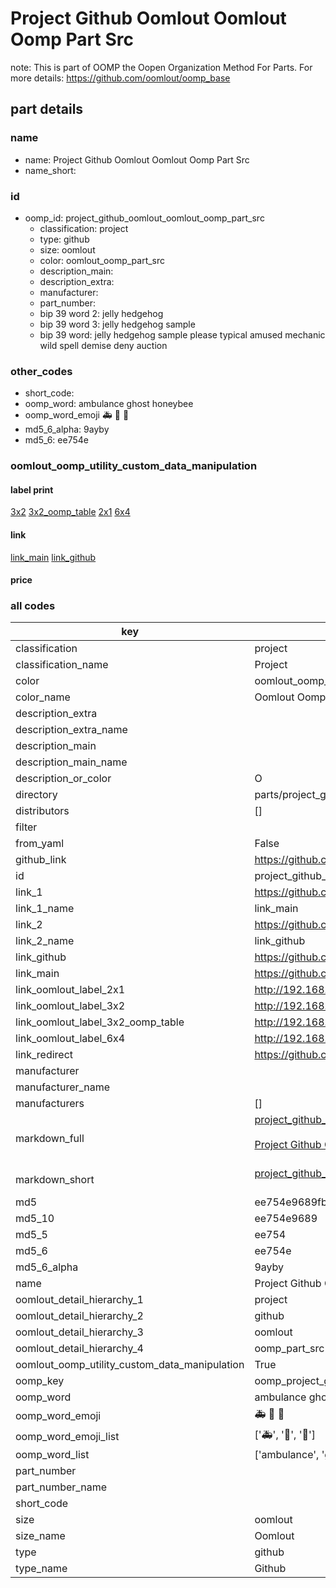 # Project Github Oomlout Oomlout Oomp Part Src  

note: This is part of OOMP the Oopen Organization Method For Parts. For more details: https://github.com/oomlout/oomp_base

##  part details
  







### name
* name: Project Github Oomlout Oomlout Oomp Part Src
* name_short: 
### id
* oomp_id: project_github_oomlout_oomlout_oomp_part_src
  * classification: project
  * type: github
  * size: oomlout
  * color: oomlout_oomp_part_src
  * description_main: 
  * description_extra: 
  * manufacturer: 
  * part_number: 
  * bip 39 word 2: jelly hedgehog
  * bip 39 word 3: jelly hedgehog sample
  * bip 39 word: jelly hedgehog sample please typical amused mechanic wild spell demise deny auction

### other_codes
* short_code: 
* oomp_word: ambulance ghost honeybee
* oomp_word_emoji :ambulance: :ghost: :honeybee:
* md5_6_alpha: 9ayby
* md5_6: ee754e






### oomlout_oomp_utility_custom_data_manipulation
#### label print
[3x2](http://192.168.1.245:1112/?label=oomp%209ayby)
[3x2_oomp_table](http://192.168.1.108:1112/?label=oomp%209ayby)
[2x1](http://192.168.1.242:1112/?label=oomp%209ayby)
[6x4](http://192.168.1.55:1112/?label=oomp%209ayby)    

#### link

[link_main](https://github.com/oomlout/oomlout_oomp_version_1_messy/tree/main/parts/project_github_oomlout_oomlout_oomp_part_src) [link_github](https://github.com/oomlout/oomlout_oomp_version_1_messy/tree/main/parts/project_github_oomlout_oomlout_oomp_part_src)                             

#### price







### all codes 
| key | value |  
| --- | --- |  
| classification | project |  
| classification_name | Project |  
| color | oomlout_oomp_part_src |  
| color_name | Oomlout Oomp Part Src |  
| description_extra |  |  
| description_extra_name |  |  
| description_main |  |  
| description_main_name |  |  
| description_or_color | O  |  
| directory | parts/project_github_oomlout_oomlout_oomp_part_src |  
| distributors | [] |  
| filter |  |  
| from_yaml | False |  
| github_link | https://github.com/oomlout/oomlout_oomp_part_src/tree/main/parts/project_github_oomlout_oomlout_oomp_part_src |  
| id | project_github_oomlout_oomlout_oomp_part_src |  
| link_1 | https://github.com/oomlout/oomlout_oomp_version_1_messy/tree/main/parts/project_github_oomlout_oomlout_oomp_part_src |  
| link_1_name | link_main |  
| link_2 | https://github.com/oomlout/oomlout_oomp_version_1_messy/tree/main/parts/project_github_oomlout_oomlout_oomp_part_src |  
| link_2_name | link_github |  
| link_github | https://github.com/oomlout/oomlout_oomp_version_1_messy/tree/main/parts/project_github_oomlout_oomlout_oomp_part_src |  
| link_main | https://github.com/oomlout/oomlout_oomp_version_1_messy/tree/main/parts/project_github_oomlout_oomlout_oomp_part_src |  
| link_oomlout_label_2x1 | http://192.168.1.242:1112/?label=oomp%209ayby |  
| link_oomlout_label_3x2 | http://192.168.1.245:1112/?label=oomp%209ayby |  
| link_oomlout_label_3x2_oomp_table | http://192.168.1.108:1112/?label=oomp%209ayby |  
| link_oomlout_label_6x4 | http://192.168.1.55:1112/?label=oomp%209ayby |  
| link_redirect | https://github.com/oomlout/oomlout_oomp_version_1_messy/tree/main/parts/project_github_oomlout_oomlout_oomp_part_src |  
| manufacturer |  |  
| manufacturer_name |  |  
| manufacturers | [] |  
| markdown_full | [project_github_oomlout_oomlout_oomp_part_src](none)<br>[](none)<br>[Project Github Oomlout Oomlout Oomp Part Src](none)<br><br> |  
| markdown_short | [project_github_oomlout_oomlout_oomp_part_src](none)<br><br> |  
| md5 | ee754e9689fb114420f5fa677e1aa3be |  
| md5_10 | ee754e9689 |  
| md5_5 | ee754 |  
| md5_6 | ee754e |  
| md5_6_alpha | 9ayby |  
| name | Project Github Oomlout Oomlout Oomp Part Src |  
| oomlout_detail_hierarchy_1 | project |  
| oomlout_detail_hierarchy_2 | github |  
| oomlout_detail_hierarchy_3 | oomlout |  
| oomlout_detail_hierarchy_4 | oomp_part_src |  
| oomlout_oomp_utility_custom_data_manipulation | True |  
| oomp_key | oomp_project_github_oomlout_oomlout_oomp_part_src |  
| oomp_word | ambulance ghost honeybee |  
| oomp_word_emoji | :ambulance: :ghost: :honeybee: |  
| oomp_word_emoji_list | [':ambulance:', ':ghost:', ':honeybee:'] |  
| oomp_word_list | ['ambulance', 'ghost', 'honeybee'] |  
| part_number |  |  
| part_number_name |  |  
| short_code |  |  
| size | oomlout |  
| size_name | Oomlout |  
| type | github |  
| type_name | Github |  
